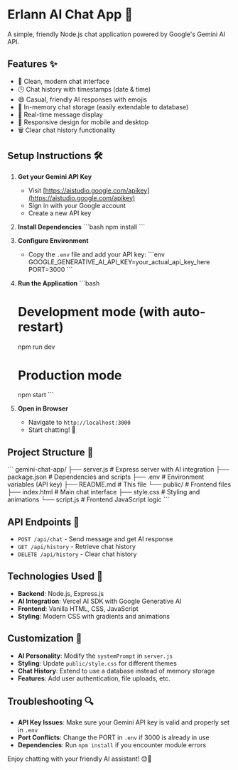 # Erlann AI Chat App 🤖

A simple, friendly Node.js chat application powered by Google's Gemini AI API.

## Features ✨

- 💬 Clean, modern chat interface
- 🕒 Chat history with timestamps (date & time)
- 😄 Casual, friendly AI responses with emojis
- 💾 In-memory chat storage (easily extendable to database)
- 🚀 Real-time message display
- 📱 Responsive design for mobile and desktop
- 🗑️ Clear chat history functionality

## Setup Instructions 🛠️

1. **Get your Gemini API Key**
   - Visit [https://aistudio.google.com/apikey](https://aistudio.google.com/apikey)
   - Sign in with your Google account
   - Create a new API key

2. **Install Dependencies**
   \`\`\`bash
   npm install
   \`\`\`

3. **Configure Environment**
   - Copy the `.env` file and add your API key:
   \`\`\`env
   GOOGLE_GENERATIVE_AI_API_KEY=your_actual_api_key_here
   PORT=3000
   \`\`\`

4. **Run the Application**
   \`\`\`bash
   # Development mode (with auto-restart)
   npm run dev
   
   # Production mode
   npm start
   \`\`\`

5. **Open in Browser**
   - Navigate to `http://localhost:3000`
   - Start chatting! 🎉

## Project Structure 📁

\`\`\`
gemini-chat-app/
├── server.js          # Express server with AI integration
├── package.json       # Dependencies and scripts
├── .env              # Environment variables (API key)
├── README.md         # This file
└── public/           # Frontend files
    ├── index.html    # Main chat interface
    ├── style.css     # Styling and animations
    └── script.js     # Frontend JavaScript logic
\`\`\`

## API Endpoints 🔌

- `POST /api/chat` - Send message and get AI response
- `GET /api/history` - Retrieve chat history
- `DELETE /api/history` - Clear chat history

## Technologies Used 🔧

- **Backend**: Node.js, Express.js
- **AI Integration**: Vercel AI SDK with Google Generative AI
- **Frontend**: Vanilla HTML, CSS, JavaScript
- **Styling**: Modern CSS with gradients and animations

## Customization 🎨

- **AI Personality**: Modify the `systemPrompt` in `server.js`
- **Styling**: Update `public/style.css` for different themes
- **Chat History**: Extend to use a database instead of memory storage
- **Features**: Add user authentication, file uploads, etc.

## Troubleshooting 🔍

- **API Key Issues**: Make sure your Gemini API key is valid and properly set in `.env`
- **Port Conflicts**: Change the PORT in `.env` if 3000 is already in use
- **Dependencies**: Run `npm install` if you encounter module errors

Enjoy chatting with your friendly AI assistant! 😊🚀
